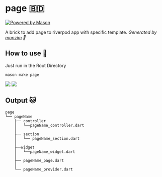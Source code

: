 # page 🇧🇩

[![Powered by Mason](https://img.shields.io/endpoint?url=https%3A%2F%2Ftinyurl.com%2Fmason-badge)](https://github.com/felangel/mason)

A brick to add page to riverpod app with specific template.
_Generated by [monzim][1] 🧱_

## How to use 🚀

Just run in the Root Directory

    mason make page

[![](https://img.shields.io/badge/GitHub-100000?style=for-the-badge&logo=github&logoColor=white)](https://github.com/Monzim/mason_bricks)
[![](https://img.shields.io/badge/website-000000?style=for-the-badge&logo=About.me&logoColor=white)](https:monzim.com)

## Output 🐱

    page
    └── pageName
        ├── controller
        │   └──pageName_controller.dart
        │
        ├── section
        │   └── pageName_section.dart
        │
        ├──widget
        │   └──pageName_widget.dart
        │
        ├── pageName_page.dart
        │
        └── pageName_provider.dart

[1]: https://github.com/Monzim
